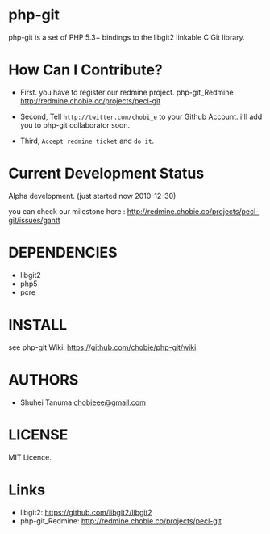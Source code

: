 php-git
=======================================================

php-git is a set of PHP 5.3+ bindings to the libgit2 linkable C Git library.

How Can I Contribute?
=======================================================

* First. you have to register our redmine project.
php-git_Redmine <http://redmine.chobie.co/projects/pecl-git>

* Second, Tell `http://twitter.com/chobi_e` to your Github Account.
i'll add you to php-git collaborator soon.

* Third, `Accept redmine ticket` and `do it`.


Current Development Status
=======================================================

Alpha development.
(just started now 2010-12-30)

you can check our milestone here : <http://redmine.chobie.co/projects/pecl-git/issues/gantt>

DEPENDENCIES
=======================================================

* libgit2
* php5
* pcre

INSTALL
=======================================================

see php-git Wiki: <https://github.com/chobie/php-git/wiki>

AUTHORS
=======================================================

* Shuhei Tanuma <chobieee@gmail.com>

LICENSE
=======================================================

MIT Licence.

Links
=======================================================

* libgit2: <https://github.com/libgit2/libgit2>
* php-git_Redmine: <http://redmine.chobie.co/projects/pecl-git>
